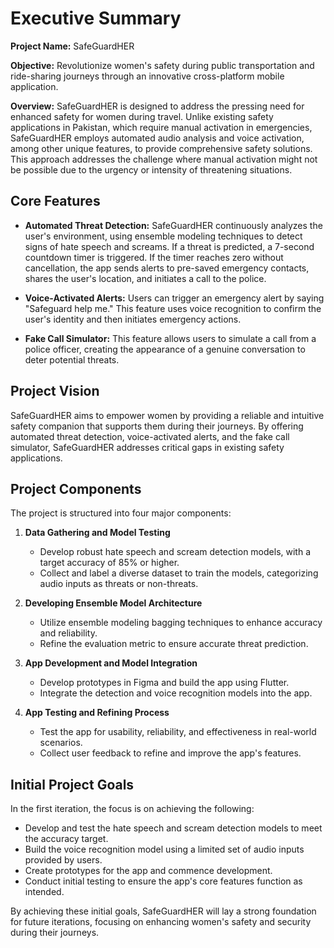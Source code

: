 # Executive Summary

**Project Name:** SafeGuardHER

**Objective:** Revolutionize women's safety during public transportation and ride-sharing journeys through an innovative cross-platform mobile application.

**Overview:** SafeGuardHER is designed to address the pressing need for enhanced safety for women during travel. Unlike existing safety applications in Pakistan, which require manual activation in emergencies, SafeGuardHER employs automated audio analysis and voice activation, among other unique features, to provide comprehensive safety solutions. This approach addresses the challenge where manual activation might not be possible due to the urgency or intensity of threatening situations.

## Core Features

- **Automated Threat Detection:** SafeGuardHER continuously analyzes the user's environment, using ensemble modeling techniques to detect signs of hate speech and screams. If a threat is predicted, a 7-second countdown timer is triggered. If the timer reaches zero without cancellation, the app sends alerts to pre-saved emergency contacts, shares the user's location, and initiates a call to the police.

- **Voice-Activated Alerts:** Users can trigger an emergency alert by saying "Safeguard help me." This feature uses voice recognition to confirm the user's identity and then initiates emergency actions.

- **Fake Call Simulator:** This feature allows users to simulate a call from a police officer, creating the appearance of a genuine conversation to deter potential threats.

## Project Vision

SafeGuardHER aims to empower women by providing a reliable and intuitive safety companion that supports them during their journeys. By offering automated threat detection, voice-activated alerts, and the fake call simulator, SafeGuardHER addresses critical gaps in existing safety applications.

## Project Components

The project is structured into four major components:

1. **Data Gathering and Model Testing**
   - Develop robust hate speech and scream detection models, with a target accuracy of 85% or higher.
   - Collect and label a diverse dataset to train the models, categorizing audio inputs as threats or non-threats.

2. **Developing Ensemble Model Architecture**
   - Utilize ensemble modeling bagging techniques to enhance accuracy and reliability.
   - Refine the evaluation metric to ensure accurate threat prediction.

3. **App Development and Model Integration**
   - Develop prototypes in Figma and build the app using Flutter.
   - Integrate the detection and voice recognition models into the app.

4. **App Testing and Refining Process**
   - Test the app for usability, reliability, and effectiveness in real-world scenarios.
   - Collect user feedback to refine and improve the app's features.

## Initial Project Goals

In the first iteration, the focus is on achieving the following:

- Develop and test the hate speech and scream detection models to meet the accuracy target.
- Build the voice recognition model using a limited set of audio inputs provided by users.
- Create prototypes for the app and commence development.
- Conduct initial testing to ensure the app's core features function as intended.

By achieving these initial goals, SafeGuardHER will lay a strong foundation for future iterations, focusing on enhancing women's safety and security during their journeys.
